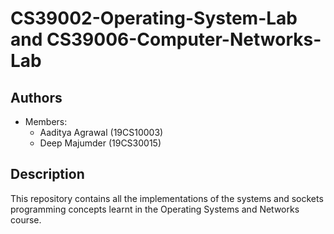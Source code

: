# CS39002-Operating-System-Lab and CS39006-Computer-Networks-Lab

## Authors
- Members:
  - Aaditya Agrawal (19CS10003)
  - Deep Majumder (19CS30015)

## Description

This repository contains all the implementations of the systems and sockets programming concepts learnt in the Operating Systems and Networks course.
